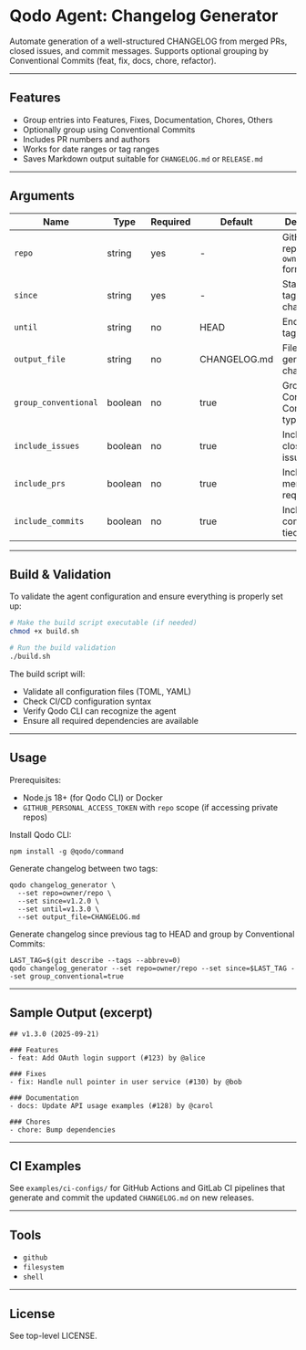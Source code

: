 # Qodo Agent: Changelog Generator

Automate generation of a well-structured CHANGELOG from merged PRs, closed issues, and commit messages. Supports optional grouping by Conventional Commits (feat, fix, docs, chore, refactor).

---

## Features
- Group entries into Features, Fixes, Documentation, Chores, Others
- Optionally group using Conventional Commits
- Includes PR numbers and authors
- Works for date ranges or tag ranges
- Saves Markdown output suitable for `CHANGELOG.md` or `RELEASE.md`

---

## Arguments
| Name | Type | Required | Default | Description |
|------|------|----------|---------|-------------|
| `repo` | string | yes | - | GitHub repository in `owner/name` format |
| `since` | string | yes | - | Start date or tag for changelog |
| `until` | string | no | HEAD | End date or tag |
| `output_file` | string | no | CHANGELOG.md | File to save generated changelog |
| `group_conventional` | boolean | no | true | Group by Conventional Commits types |
| `include_issues` | boolean | no | true | Include closed issues |
| `include_prs` | boolean | no | true | Include merged pull requests |
| `include_commits` | boolean | no | true | Include commits not tied to PRs |

---

## Build & Validation

To validate the agent configuration and ensure everything is properly set up:

```bash
# Make the build script executable (if needed)
chmod +x build.sh

# Run the build validation
./build.sh
```

The build script will:
- Validate all configuration files (TOML, YAML)
- Check CI/CD configuration syntax
- Verify Qodo CLI can recognize the agent
- Ensure all required dependencies are available

---

## Usage
Prerequisites:
- Node.js 18+ (for Qodo CLI) or Docker
- `GITHUB_PERSONAL_ACCESS_TOKEN` with `repo` scope (if accessing private repos)

Install Qodo CLI:
```
npm install -g @qodo/command
```

Generate changelog between two tags:
```
qodo changelog_generator \
  --set repo=owner/repo \
  --set since=v1.2.0 \
  --set until=v1.3.0 \
  --set output_file=CHANGELOG.md
```

Generate changelog since previous tag to HEAD and group by Conventional Commits:
```
LAST_TAG=$(git describe --tags --abbrev=0)
qodo changelog_generator --set repo=owner/repo --set since=$LAST_TAG --set group_conventional=true
```

---

## Sample Output (excerpt)
```
## v1.3.0 (2025-09-21)

### Features
- feat: Add OAuth login support (#123) by @alice

### Fixes
- fix: Handle null pointer in user service (#130) by @bob

### Documentation
- docs: Update API usage examples (#128) by @carol

### Chores
- chore: Bump dependencies
```

---

## CI Examples
See `examples/ci-configs/` for GitHub Actions and GitLab CI pipelines that generate and commit the updated `CHANGELOG.md` on new releases.

---

## Tools
- `github`
- `filesystem`
- `shell`

---

## License
See top-level LICENSE.


